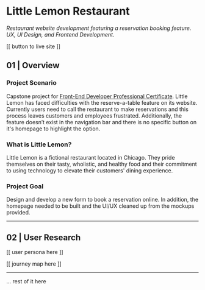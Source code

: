 # Little Lemon Restaurant
*Restaurant website development featuring a reservation booking feature.
UX, UI Design, and Frontend Development.*

[[ button to live site ]]

## 01  |  Overview

### Project Scenario
Capstone project for [Front-End Developer Professional Certificate](https://www.coursera.org/professional-certificates/meta-front-end-developer). Little Lemon has faced difficulties with the reserve-a-table feature on its website. Currently users need to call the restaurant to make reservations and this process leaves customers and employees frustrated. Additionally, the feature doesn’t exist in the navigation bar and there is no specific button on it's homepage to highlight the option.

### What is Little Lemon?
Little Lemon is a fictional restaurant located in Chicago. They pride themselves on their tasty, wholistic, and healthy food and their commitment to using technology to elevate their customers' dining experience.

### Project Goal
Design and develop a new form to book a reservation online. In addition, the homepage needed to be built and the UI/UX cleaned up from the mockups provided.

---

## 02  |  User Research
[[ user persona here ]]

[[ journey map here ]]

---

... rest of it here

